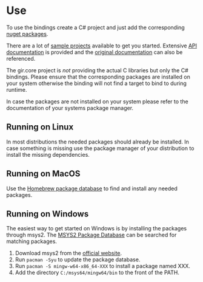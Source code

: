 # Use
To use the bindings create a C# project and just add the corresponding [nuget packages](https://www.nuget.org/profiles/GirCore).

There are a lot of [sample projects](https://github.com/gircore/gir.core/tree/main/src/Samples) available to get you started. Extensive [API documentation](https://gircore.github.io/api/index.html) is provided and the [original documentation](https://developer.gnome.org/documentation/introduction/overview/libraries.html) can also be referenced.

The gir.core project is *not* providing the actual C libraries but only the C# bindings. Please ensure that the corresponding packages are installed on your system otherwise the binding will not find a target to bind to during runtime.

In case the packages are not installed on your system please refer to the documentation of your systems package manager.

## Running on Linux
In most distributions the needed packages should already be installed. In case something is missing use the package manager of your distribution to install the missing dependencies.

## Running on MacOS
Use the [Homebrew package database](https://formulae.brew.sh/) to find and install any needed packages.

## Running on Windows
The easiest way to get started on Windows is by installing the packages through msys2. The [MSYS2 Package Database](https://packages.msys2.org/) can be searched for matching packages.

1. Download msys2 from the [official website](https://www.msys2.org/).
2. Run `pacman -Syu` to update the package database.
3. Run `pacman -S mingw-w64-x86_64-XXX` to install a package named XXX.
4. Add the directory `C:/msys64/mingw64/bin` to the front of the PATH.

